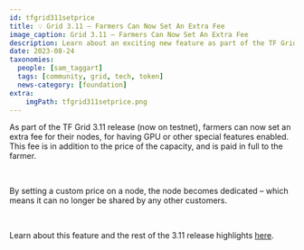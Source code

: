 ```yaml
---
id: tfgrid311setprice
title: 💡️️️️️️ Grid 3.11 – Farmers Can Now Set An Extra Fee
image_caption: Grid 3.11 – Farmers Can Now Set An Extra Fee
description: Learn about an exciting new feature as part of the TF Grid 3.11 release.
date: 2023-08-24
taxonomies:
  people: [sam_taggart]
  tags: [community, grid, tech, token]
  news-category: [foundation]
extra:
    imgPath: tfgrid311setprice.png
---
```


As part of the TF Grid 3.11 release (now on testnet), farmers can now set an extra fee for their nodes, for having GPU or other special features enabled. This fee is in addition to the price of the capacity, and is paid in full to the farmer.

<br/>

By setting a custom price on a node, the node becomes dedicated – which means it can no longer be shared by any other customers.

<br/>

Learn about this feature and the rest of the 3.11 release highlights [here](https://forum.threefold.io/t/tf-grid-release-3-11-testnet/4042).
